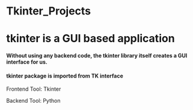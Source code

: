 # Tkinter_Projects
# tkinter is a GUI based application
#### Without using any backend code, the tkinter library itself creates a GUI interface for us.
#### tkinter package is imported from TK interface

Frontend Tool: Tkinter

Backend Tool: Python


